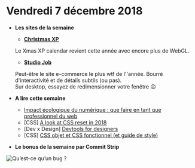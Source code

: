 Vendredi 7 décembre 2018
===========================

- **Les sites de la semaine**
    + **[Christmas XP](https://christmasexperiments.com/)**  
    
    Le Xmas XP calendar revient cette année avec encore plus de WebGL.

    + **[Studio Job](https://www.studio-job.com/)**  
    
    Peut-être le site e-commerce le plus wtf de l''année. Bourré d'interactivité et de détails subtils (ou pas).  
    Sur desktop, essayez de redimensionner votre fenêtre 😉
      
- **A lire cette semaine**
    + [Impact écologique du numérique : que faire en tant que professionnel du web](https://www.24joursdeweb.fr/2018/impact-ecologique-du-numerique/)
    + [CSS] [A look at CSS reset in 2018](https://bitsofco.de/a-look-at-css-resets-in-2018/)
    + [Dev x Design] [Devtools for designers](https://css-tricks.com/devtools-for-designers/)
    + [CSS] [CSS objet et CSS fonctionnel (et guide de style)](https://www.24joursdeweb.fr/2018/css-objet-et-css-fonctionnel/)

- **Le bonus de la semaine par Commit Strip**

![Qu’est-ce qu’un bug ?](https://www.commitstrip.com/wp-content/uploads/2018/12/Strip-Cest-pas-un-bug-cest-ton-erreur-650-final.jpg)